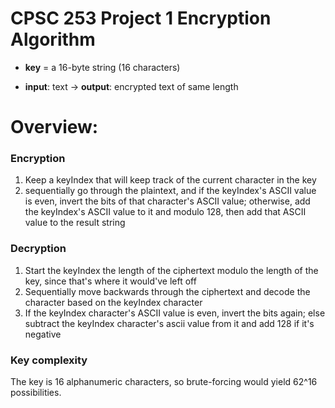 # CPSC 253 Project 1 Encryption Algorithm

- **key** = a 16-byte string (16 characters)

- **input**: text -> **output**: encrypted text of same length

# Overview: 
### Encryption
1. Keep a keyIndex that will keep track of the current character in the key
2. sequentially go through the plaintext, and if the keyIndex's ASCII value is even, invert the bits of that character's ASCII value; otherwise, add the keyIndex's ASCII value to it and modulo 128, then add that ASCII value to the result string 

### Decryption
1. Start the keyIndex the length of the ciphertext modulo the length of the key, since that's where it would've left off
2. Sequentially move backwards through the ciphertext and decode the character based on the keyIndex character
3. If the keyIndex character's ASCII value is even, invert the bits again; else subtract the keyIndex character's ascii value from it and add 128 if it's negative

### Key complexity
The key is 16 alphanumeric characters, so brute-forcing would yield 62^16 possibilities.
